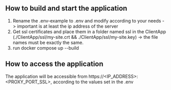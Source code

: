 How to build and start the application
----
1. Rename the .env-example to .env and modify according to your needs
    -> important is at least the ip address of the server
2. Get ssl certificates and place them in a folder named ssl in the ClientApp (./ClientApp/ssl/my-site.crt && ./ClientApp/ssl/my-site.key) -> the file names must be exactly the same.
3. run docker compose up --build


How to access the application
-----
The application will be accessible from https://<IP_ADDRESS>:<PROXY_PORT_SSL>, according to the values set in the .env
